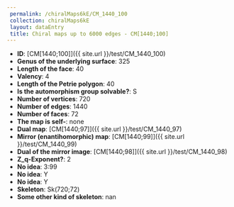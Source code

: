 ```yaml
--- 
 permalink: /chiralMaps6kE/CM_1440_100 
 collection: chiralMaps6kE
 layout: dataEntry
 title: Chiral maps up to 6000 edges - CM[1440;100]
---
```


- **ID**: [CM[1440;100]]({{ site.url }}/test/CM_1440_100)
- **Genus of the underlying surface**: 325
- **Length of the face**: 40
- **Valency**: 4
- **Length of the Petrie polygon**: 40
- **Is the automorphism group solvable?**: S
- **Number of vertices**: 720
- **Number of edges**: 1440
- **Number of faces**: 72
- **The map is self-**: none
- **Dual map**: [CM[1440;97]]({{ site.url }}/test/CM_1440_97)
- **Mirror (enantihomorphic) map**: [CM[1440;99]]({{ site.url }}/test/CM_1440_99)
- **Dual of the mirror image**: [CM[1440;98]]({{ site.url }}/test/CM_1440_98)
- **Z_q-Exponent?**: 2
- **No idea**:  3:99
- **No idea**: Y
- **No idea**: Y
- **Skeleton**: Sk(720;72)
- **Some other kind of skeleton**: nan
